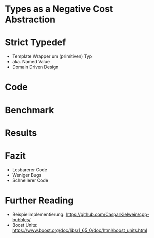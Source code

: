 

# Types as a Negative Cost Abstraction

# Strict Typedef

* Template Wrapper um (primitiven) Typ
* aka. Named Value
* Domain Driven Design

# Code


# Benchmark

 

# Results

 

# Fazit

 

* Lesbarerer Code
* Weniger Bugs
* Schnellerer Code

# Further Reading

 

* Beispielimplementierung: https://github.com/CasparKielwein/cpp-bubbles/
* Boost Units: https://www.boost.org/doc/libs/1_65_0/doc/html/boost_units.html
